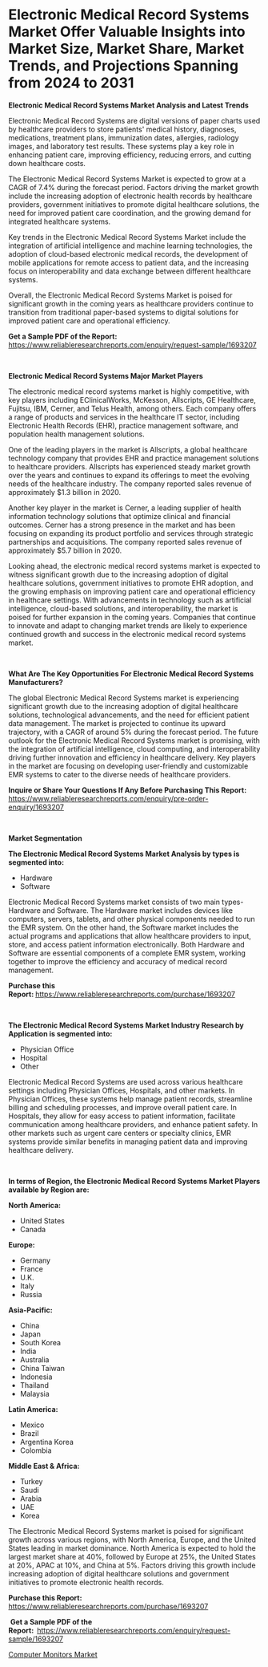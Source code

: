 <p><h1>Electronic Medical Record Systems Market Offer Valuable Insights into Market Size, Market Share, Market Trends, and Projections Spanning from 2024 to 2031</h1></p><p><strong>Electronic Medical Record Systems Market Analysis and Latest Trends</strong></p>
<p><p>Electronic Medical Record Systems are digital versions of paper charts used by healthcare providers to store patients' medical history, diagnoses, medications, treatment plans, immunization dates, allergies, radiology images, and laboratory test results. These systems play a key role in enhancing patient care, improving efficiency, reducing errors, and cutting down healthcare costs.</p><p>The Electronic Medical Record Systems Market is expected to grow at a CAGR of 7.4% during the forecast period. Factors driving the market growth include the increasing adoption of electronic health records by healthcare providers, government initiatives to promote digital healthcare solutions, the need for improved patient care coordination, and the growing demand for integrated healthcare systems.</p><p>Key trends in the Electronic Medical Record Systems Market include the integration of artificial intelligence and machine learning technologies, the adoption of cloud-based electronic medical records, the development of mobile applications for remote access to patient data, and the increasing focus on interoperability and data exchange between different healthcare systems.</p><p>Overall, the Electronic Medical Record Systems Market is poised for significant growth in the coming years as healthcare providers continue to transition from traditional paper-based systems to digital solutions for improved patient care and operational efficiency.</p></p>
<p><strong>Get a Sample PDF of the Report:&nbsp;</strong> <a href="https://www.reliableresearchreports.com/enquiry/request-sample/1693207">https://www.reliableresearchreports.com/enquiry/request-sample/1693207</a></p>
<p>&nbsp;</p>
<p><strong>Electronic Medical Record Systems Major Market Players</strong></p>
<p><p>The electronic medical record systems market is highly competitive, with key players including EClinicalWorks, McKesson, Allscripts, GE Healthcare, Fujitsu, IBM, Cerner, and Telus Health, among others. Each company offers a range of products and services in the healthcare IT sector, including Electronic Health Records (EHR), practice management software, and population health management solutions.</p><p>One of the leading players in the market is Allscripts, a global healthcare technology company that provides EHR and practice management solutions to healthcare providers. Allscripts has experienced steady market growth over the years and continues to expand its offerings to meet the evolving needs of the healthcare industry. The company reported sales revenue of approximately $1.3 billion in 2020.</p><p>Another key player in the market is Cerner, a leading supplier of health information technology solutions that optimize clinical and financial outcomes. Cerner has a strong presence in the market and has been focusing on expanding its product portfolio and services through strategic partnerships and acquisitions. The company reported sales revenue of approximately $5.7 billion in 2020.</p><p>Looking ahead, the electronic medical record systems market is expected to witness significant growth due to the increasing adoption of digital healthcare solutions, government initiatives to promote EHR adoption, and the growing emphasis on improving patient care and operational efficiency in healthcare settings. With advancements in technology such as artificial intelligence, cloud-based solutions, and interoperability, the market is poised for further expansion in the coming years. Companies that continue to innovate and adapt to changing market trends are likely to experience continued growth and success in the electronic medical record systems market.</p></p>
<p>&nbsp;</p>
<p><strong>What Are The Key Opportunities For Electronic Medical Record Systems Manufacturers?</strong></p>
<p><p>The global Electronic Medical Record Systems market is experiencing significant growth due to the increasing adoption of digital healthcare solutions, technological advancements, and the need for efficient patient data management. The market is projected to continue its upward trajectory, with a CAGR of around 5% during the forecast period. The future outlook for the Electronic Medical Record Systems market is promising, with the integration of artificial intelligence, cloud computing, and interoperability driving further innovation and efficiency in healthcare delivery. Key players in the market are focusing on developing user-friendly and customizable EMR systems to cater to the diverse needs of healthcare providers.</p></p>
<p><strong>Inquire or Share Your Questions If Any Before Purchasing This Report:</strong> <a href="https://www.reliableresearchreports.com/enquiry/pre-order-enquiry/1693207">https://www.reliableresearchreports.com/enquiry/pre-order-enquiry/1693207</a></p>
<p>&nbsp;</p>
<p><strong>Market Segmentation</strong></p>
<p><strong>The Electronic Medical Record Systems Market Analysis by types is segmented into:</strong></p>
<p><ul><li>Hardware</li><li>Software</li></ul></p>
<p><p>Electronic Medical Record Systems market consists of two main types- Hardware and Software. The Hardware market includes devices like computers, servers, tablets, and other physical components needed to run the EMR system. On the other hand, the Software market includes the actual programs and applications that allow healthcare providers to input, store, and access patient information electronically. Both Hardware and Software are essential components of a complete EMR system, working together to improve the efficiency and accuracy of medical record management.</p></p>
<p><strong>Purchase this Report:&nbsp;</strong><a href="https://www.reliableresearchreports.com/purchase/1693207">https://www.reliableresearchreports.com/purchase/1693207</a></p>
<p>&nbsp;</p>
<p><strong>The Electronic Medical Record Systems Market Industry Research by Application is segmented into:</strong></p>
<p><ul><li>Physician Office</li><li>Hospital</li><li>Other</li></ul></p>
<p><p>Electronic Medical Record Systems are used across various healthcare settings including Physician Offices, Hospitals, and other markets. In Physician Offices, these systems help manage patient records, streamline billing and scheduling processes, and improve overall patient care. In Hospitals, they allow for easy access to patient information, facilitate communication among healthcare providers, and enhance patient safety. In other markets such as urgent care centers or specialty clinics, EMR systems provide similar benefits in managing patient data and improving healthcare delivery.</p></p>
<p>&nbsp;</p>
<p><strong>In terms of Region, the Electronic Medical Record Systems Market Players available by Region are:</strong></p>
<p>
    <p> <strong> North America: </strong>
        <ul>
            <li>United States</li>
            <li>Canada</li>
        </ul>
        </p> 
    <p> <strong> Europe: </strong>
        <ul>
            <li>Germany</li>
            <li>France</li>
            <li>U.K.</li>
            <li>Italy</li>
            <li>Russia</li>
        </ul>
        </p> 
    <p> <strong> Asia-Pacific: </strong>
        <ul>
            <li>China</li>
            <li>Japan</li>
            <li>South Korea</li>
            <li>India</li>
            <li>Australia</li>
            <li>China Taiwan</li>
            <li>Indonesia</li>
            <li>Thailand</li>
            <li>Malaysia</li>
        </ul>
        </p> 
    <p> <strong> Latin America: </strong>
        <ul>
            <li>Mexico</li>
            <li>Brazil</li>
            <li>Argentina Korea</li>
            <li>Colombia</li>
        </ul>
        </p> 
    <p> <strong> Middle East & Africa: </strong>
        <ul>
            <li>Turkey</li>
            <li>Saudi</li>
            <li>Arabia</li>
            <li>UAE</li>
            <li>Korea</li>
        </ul>
    </p>
    </p>
<p><p>The Electronic Medical Record Systems market is poised for significant growth across various regions, with North America, Europe, and the United States leading in market dominance. North America is expected to hold the largest market share at 40%, followed by Europe at 25%, the United States at 20%, APAC at 10%, and China at 5%. Factors driving this growth include increasing adoption of digital healthcare solutions and government initiatives to promote electronic health records.</p></p>
<p><strong>Purchase this Report: </strong><a href="https://www.reliableresearchreports.com/purchase/1693207">https://www.reliableresearchreports.com/purchase/1693207</a></p>
<p>&nbsp;<strong>Get a Sample PDF of the Report:&nbsp;&nbsp;</strong><a href="https://www.reliableresearchreports.com/enquiry/request-sample/1693207">https://www.reliableresearchreports.com/enquiry/request-sample/1693207</a></p>
<p><strong></strong></p>
<p><p><a href="https://github.com/lbird53714/Market-Research-Report-List-3/blob/main/computer-monitors-market.md">Computer Monitors Market</a></p></p>